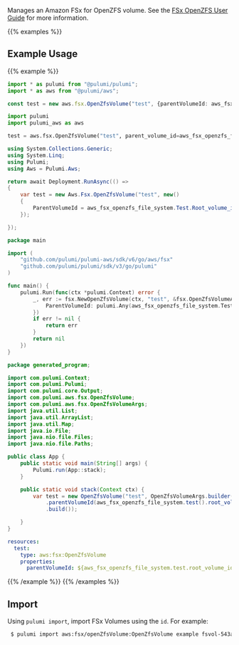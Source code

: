 Manages an Amazon FSx for OpenZFS volume.
See the [FSx OpenZFS User Guide](https://docs.aws.amazon.com/fsx/latest/OpenZFSGuide/what-is-fsx.html) for more information.

{{% examples %}}
## Example Usage
{{% example %}}

```typescript
import * as pulumi from "@pulumi/pulumi";
import * as aws from "@pulumi/aws";

const test = new aws.fsx.OpenZfsVolume("test", {parentVolumeId: aws_fsx_openzfs_file_system.test.root_volume_id});
```
```python
import pulumi
import pulumi_aws as aws

test = aws.fsx.OpenZfsVolume("test", parent_volume_id=aws_fsx_openzfs_file_system["test"]["root_volume_id"])
```
```csharp
using System.Collections.Generic;
using System.Linq;
using Pulumi;
using Aws = Pulumi.Aws;

return await Deployment.RunAsync(() => 
{
    var test = new Aws.Fsx.OpenZfsVolume("test", new()
    {
        ParentVolumeId = aws_fsx_openzfs_file_system.Test.Root_volume_id,
    });

});
```
```go
package main

import (
	"github.com/pulumi/pulumi-aws/sdk/v6/go/aws/fsx"
	"github.com/pulumi/pulumi/sdk/v3/go/pulumi"
)

func main() {
	pulumi.Run(func(ctx *pulumi.Context) error {
		_, err := fsx.NewOpenZfsVolume(ctx, "test", &fsx.OpenZfsVolumeArgs{
			ParentVolumeId: pulumi.Any(aws_fsx_openzfs_file_system.Test.Root_volume_id),
		})
		if err != nil {
			return err
		}
		return nil
	})
}
```
```java
package generated_program;

import com.pulumi.Context;
import com.pulumi.Pulumi;
import com.pulumi.core.Output;
import com.pulumi.aws.fsx.OpenZfsVolume;
import com.pulumi.aws.fsx.OpenZfsVolumeArgs;
import java.util.List;
import java.util.ArrayList;
import java.util.Map;
import java.io.File;
import java.nio.file.Files;
import java.nio.file.Paths;

public class App {
    public static void main(String[] args) {
        Pulumi.run(App::stack);
    }

    public static void stack(Context ctx) {
        var test = new OpenZfsVolume("test", OpenZfsVolumeArgs.builder()        
            .parentVolumeId(aws_fsx_openzfs_file_system.test().root_volume_id())
            .build());

    }
}
```
```yaml
resources:
  test:
    type: aws:fsx:OpenZfsVolume
    properties:
      parentVolumeId: ${aws_fsx_openzfs_file_system.test.root_volume_id}
```
{{% /example %}}
{{% /examples %}}

## Import

Using `pulumi import`, import FSx Volumes using the `id`. For example:

```sh
 $ pulumi import aws:fsx/openZfsVolume:OpenZfsVolume example fsvol-543ab12b1ca672f33
```
 